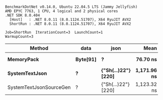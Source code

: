 ```

BenchmarkDotNet v0.14.0, Ubuntu 22.04.5 LTS (Jammy Jellyfish)
AMD EPYC 7763, 1 CPU, 4 logical and 2 physical cores
.NET SDK 8.0.404
  [Host]   : .NET 8.0.11 (8.0.1124.51707), X64 RyuJIT AVX2
  ShortRun : .NET 8.0.11 (8.0.1124.51707), X64 RyuJIT AVX2

Job=ShortRun  IterationCount=3  LaunchCount=1  
WarmupCount=3  

```
| Method                  | data     | json                | Mean        | Error     | StdDev   | Min         | Max         | Gen0   | Allocated |
|------------------------ |--------- |-------------------- |------------:|----------:|---------:|------------:|------------:|-------:|----------:|
| **MemoryPack**              | **Byte[91]** | **?**                   |    **76.70 ns** |  **7.545 ns** | **0.414 ns** |    **76.24 ns** |    **77.04 ns** | **0.0019** |     **168 B** |
| **SystemTextJson**          | **?**        | **{&quot;Sh(...)22&quot;} [220]** | **1,171.96 ns** | **46.995 ns** | **2.576 ns** | **1,169.78 ns** | **1,174.80 ns** | **0.0019** |     **168 B** |
| SystemTextJsonSourceGen | ?        | {&quot;Sh(...)22&quot;} [220] | 1,123.32 ns | 43.251 ns | 2.371 ns | 1,121.49 ns | 1,126.00 ns | 0.0019 |     168 B |

